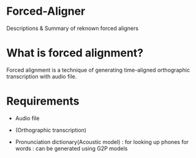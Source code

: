 # Forced-Aligner
Descriptions &amp; Summary of reknown forced aligners

# What is forced alignment?
Forced alignment is a technique of generating time-aligned orthographic transcription with audio file. 

# Requirements
* Audio file

* (Orthographic transcription)

* Pronunciation dictionary(Acoustic model)
  : for looking up phones for words
  : can be generated using G2P models
